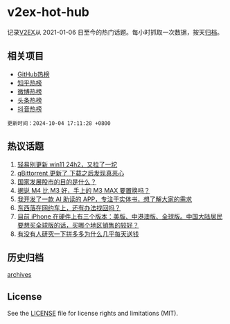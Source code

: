 # v2ex-hot-hub

 记录[V2EX](https://www.v2ex.com/)从 2021-01-06 日至今的热门话题。每小时抓取一次数据，按天[归档](archives)。
 
 ## 相关项目

- [GitHub热榜](https://github.com/lonnyzhang423/github-hot-hub)
- [知乎热榜](https://github.com/lonnyzhang423/zhihu-hot-hub)
- [微博热榜](https://github.com/lonnyzhang423/weibo-hot-hub)
- [头条热榜](https://github.com/lonnyzhang423/toutiao-hot-hub)
- [抖音热榜](https://github.com/lonnyzhang423/douyin-hot-hub)


 `更新时间：2024-10-04 17:11:28 +0800`

## 热议话题

1. [轻易别更新 win11 24h2，又拉了一坨](https://www.v2ex.com/t/1077530)
1. [qBittorrent 更新了 下载之后发现真恶心](https://www.v2ex.com/t/1077632)
1. [国家发展股市的目的是什么？](https://www.v2ex.com/t/1077635)
1. [据说 M4 比 M3 好，手上的 M3 MAX 要置换吗？](https://www.v2ex.com/t/1077557)
1. [我开发了一款 AI 助读的 APP，专注于实体书，想了解大家的需求](https://www.v2ex.com/t/1077618)
1. [东西落在网约车上，还有办法找回吗？](https://www.v2ex.com/t/1077533)
1. [目前 iPhone 在硬件上有三个版本：美版、中港澳版、全球版。中国大陆居民要想买全球版的话，买哪个地区销售的较好？](https://www.v2ex.com/t/1077580)
1. [有没有人研究一下拼多多为什么几乎每天送钱](https://www.v2ex.com/t/1077597)

## 历史归档

[archives](archives)

## License

See the [LICENSE](LICENSE) file for license rights and limitations (MIT).
